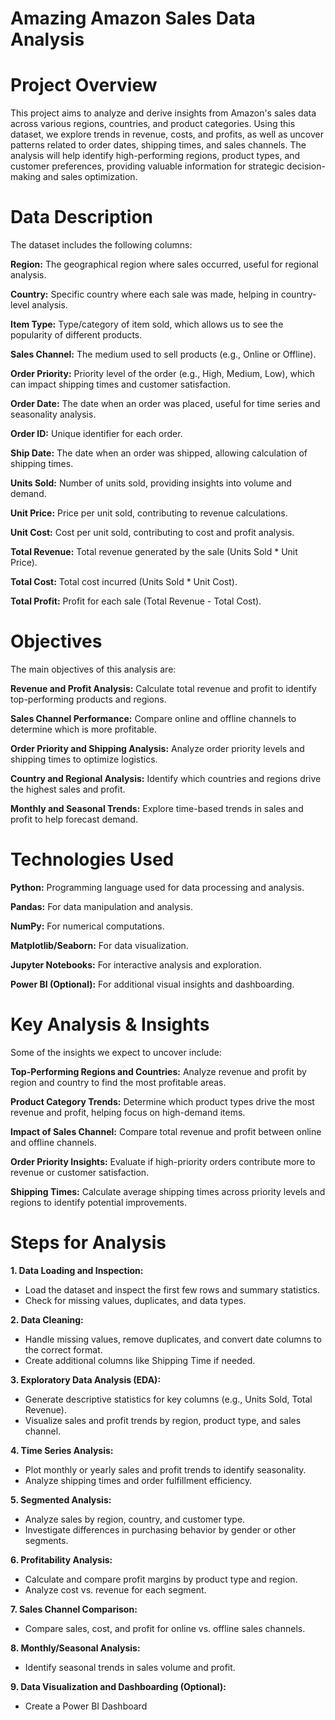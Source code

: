 # Amazing Amazon Sales Data Analysis
# Project Overview
This project aims to analyze and derive insights from Amazon's sales data across various regions, countries, and product categories. Using this dataset, we explore trends in revenue, costs, and profits, as well as uncover patterns related to order dates, shipping times, and sales channels. The analysis will help identify high-performing regions, product types, and customer preferences, providing valuable information for strategic decision-making and sales optimization.

# Data Description
The dataset includes the following columns:

**Region:** The geographical region where sales occurred, useful for regional analysis.

**Country:** Specific country where each sale was made, helping in country-level analysis.

**Item Type:** Type/category of item sold, which allows us to see the popularity of different products.

**Sales Channel:** The medium used to sell products (e.g., Online or Offline).

**Order Priority:** Priority level of the order (e.g., High, Medium, Low), which can impact shipping times and customer satisfaction.

**Order Date:** The date when an order was placed, useful for time series and seasonality analysis.

**Order ID:** Unique identifier for each order.

**Ship Date:** The date when an order was shipped, allowing calculation of shipping times.

**Units Sold:** Number of units sold, providing insights into volume and demand.

**Unit Price:** Price per unit sold, contributing to revenue calculations.

**Unit Cost:** Cost per unit sold, contributing to cost and profit analysis.

**Total Revenue:** Total revenue generated by the sale (Units Sold * Unit Price).

**Total Cost:** Total cost incurred (Units Sold * Unit Cost).

**Total Profit:** Profit for each sale (Total Revenue - Total Cost).

# Objectives
The main objectives of this analysis are:

**Revenue and Profit Analysis:** Calculate total revenue and profit to identify top-performing products and regions.

**Sales Channel Performance:** Compare online and offline channels to determine which is more profitable.

**Order Priority and Shipping Analysis:** Analyze order priority levels and shipping times to optimize logistics.

**Country and Regional Analysis:** Identify which countries and regions drive the highest sales and profit.

**Monthly and Seasonal Trends:** Explore time-based trends in sales and profit to help forecast demand.

# Technologies Used
**Python:** Programming language used for data processing and analysis.

**Pandas:** For data manipulation and analysis.

**NumPy:** For numerical computations.

**Matplotlib/Seaborn:** For data visualization.

**Jupyter Notebooks:** For interactive analysis and exploration.

**Power BI (Optional):** For additional visual insights and dashboarding.

# Key Analysis & Insights
Some of the insights we expect to uncover include:

**Top-Performing Regions and Countries:** Analyze revenue and profit by region and country to find the most profitable areas.

**Product Category Trends:** Determine which product types drive the most revenue and profit, helping focus on high-demand items.

**Impact of Sales Channel:** Compare total revenue and profit between online and offline channels.

**Order Priority Insights:** Evaluate if high-priority orders contribute more to revenue or customer satisfaction.

**Shipping Times:** Calculate average shipping times across priority levels and regions to identify potential improvements.

# Steps for Analysis
**1. Data Loading and Inspection:**
  * Load the dataset and inspect the first few rows and summary statistics.
  * Check for missing values, duplicates, and data types.
    
**2. Data Cleaning:**
  * Handle missing values, remove duplicates, and convert date columns to the correct format.
  * Create additional columns like Shipping Time if needed.

**3. Exploratory Data Analysis (EDA):**
  * Generate descriptive statistics for key columns (e.g., Units Sold, Total Revenue).
  * Visualize sales and profit trends by region, product type, and sales channel.

**4. Time Series Analysis:**
  * Plot monthly or yearly sales and profit trends to identify seasonality.
  * Analyze shipping times and order fulfillment efficiency.

**5. Segmented Analysis:**
  * Analyze sales by region, country, and customer type.
  * Investigate differences in purchasing behavior by gender or other segments.

**6. Profitability Analysis:**
  * Calculate and compare profit margins by product type and region.
  * Analyze cost vs. revenue for each segment.

**7. Sales Channel Comparison:**
  * Compare sales, cost, and profit for online vs. offline sales channels.

**8. Monthly/Seasonal Analysis:**
  * Identify seasonal trends in sales volume and profit.

**9. Data Visualization and Dashboarding (Optional):**
 * Create a Power BI Dashboard
